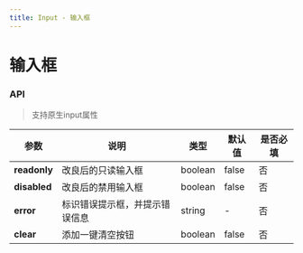 ```yaml
---
title: Input - 输入框
---
```

# 输入框

<ClientOnly>
<template>
<Container title="基础">
    <template #list>
        <s-input placeholder="请输入内容"></s-input>
        <s-input placeholder="只读" readonly></s-input>
        <s-input placeholder="禁用" disabled></s-input>
    </template>
<template #code>

  ```vue
<template>
      <Input placeholder="请输入内容"></Input>
      <Input readonly placeholder="只读"></Input>
      <Input disabled placeholder="禁用"></Input>
</template>



<script>
import {Input} from 'sim-ui-use';
import 'sim-ui-use/dist/index.css'
  export default {
    components: {Input},
   };
</script>
  ```
</template>
</Container>
</template>


<template>
<Container title="双向绑定">
    <template #list>
        <s-input  placeholder="请输入内容" v-model="value"></s-input>
        <span style="padding-left: 1em">展示：</span><span>{{value}}</span>
    </template>
<template #code>

  ```vue
<template>
  <Input v-model="value" placeholder="请输入内容"></Input>
</template>


<script>
import {Input} from 'sim-ui-use';
import 'sim-ui-use/dist/index.css'
  export default {
    components: {Input},
      data() {
        return {
          value: '双向绑定',
        }
      }
    };
</script>
  ```
</template>
</Container>
</template>


<template>
<Container title="错误提示">
    <template #list>
        <s-input  placeholder="请输入内容" value="错误的内容" error="输入错误"></s-input>
    </template>
<template #code>

  ```vue
<template>
   <Input error="输入错误" placeholder="请输入内容" value="错误的内容"></Input>
</template>


<script>
import {Input} from 'sim-ui-use';
import 'sim-ui-use/dist/index.css'
  export default {
    components: {Input},
   };
</script>
  ```
</template>
</Container>
</template>


<template>
<Container title="一键清空">
    <template #list>
        <s-input  :clear="true" placeholder="请输入内容" value="不想要了"></s-input>
    </template>
<template #code>

  ```vue
<template>
  <Input  :clear="true" placeholder="请输入内容" value="不想要了"></Input>
</template>


<script>
import {Input} from 'sim-ui-use';
import 'sim-ui-use/dist/index.css'
    export default {
      components: {Input},
    };
</script>
  ```
</template>
</Container>
</template>

</ClientOnly>



### API

>支持原生input属性

|    参数      | 说明 | 类型 | 默认值 | 是否必填 |
| ----------   | ---  | ---- | ------ |  ----|
| **readonly**         | 改良后的只读输入框  | boolean | false | 否 |
| **disabled** | 改良后的禁用输入框  | boolean | false | 否 |
| **error**      | 标识错误提示框，并提示错误信息  | string | - | 否 |
| **clear**     | 添加一键清空按钮  | boolean | false| 否 |




<script>
  import Input from '../../src/components/input/Input.vue';
  export default {
    components: {
    's-input':Input,
    },
        data() {
          return {
            value: '双向绑定',
            }
        }
  };
</script>